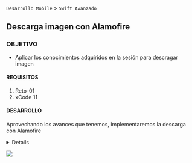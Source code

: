  
`Desarrollo Mobile` > `Swift Avanzado` 

	
## Descarga imagen con Alamofire 

### OBJETIVO 

- Aplicar los conocimientos adquiridos en la sesión para descragar imagen

#### REQUISITOS 

1. Reto-01
2. xCode 11

#### DESARROLLO

Aprovechando los avances que tenemos, implementaremos la descarga con Alamofire


<details>
	Solucion
	
	Implementaremos la descarga de una imagen, lo necesitaremos en nuestro proyecto final
	Usaremos una imagen fija en el repo:
	https://github.com/beduExpert/C1-Swift-Avanzado/blob/master/Sesion-06/Reto-02/foto.jpg?raw=true
	
	
	
</details> 


![](S6-R2.png) 
